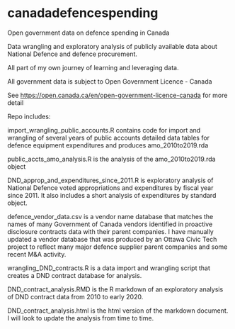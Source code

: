 # canadadefencespending
Open government data on defence spending in Canada

Data wrangling and exploratory analysis of publicly available data about National Defence and defence procurement.

All part of my own journey of learning and leveraging data.

All government data is subject to Open Government Licence - Canada

See https://open.canada.ca/en/open-government-licence-canada for more detail

Repo includes:

import_wrangling_public_accounts.R contains code for import and wrangling of several years of public accounts detailed data tables for defence equipment expenditures and produces amo_2010to2019.rda

public_accts_amo_analysis.R is the analysis of the amo_2010to2019.rda object

DND_approp_and_expenditures_since_2011.R is exploratory analysis of National Defence voted appropriations and expenditures by fiscal year since 2011.  It also includes a short analysis of expenditures by standard object.

defence_vendor_data.csv is a vendor name database that matches the names of many Government of Canada vendors identified in proactive disclosure contracts data with their parent companies.  I have manually updated a vendor database that was produced by an Ottawa Civic Tech project to reflect many major defence supplier parent companies and some recent M&A activity.

wrangling_DND_contracts.R is a data import and wrangling script that creates a DND contract database for analysis.

DND_contract_analysis.RMD is the R markdown of an exploratory analysis of DND contract data from 2010 to early 2020.

DND_contract_analysis.html is the html version of the markdown document.  I will look to update the analysis from time to time.
